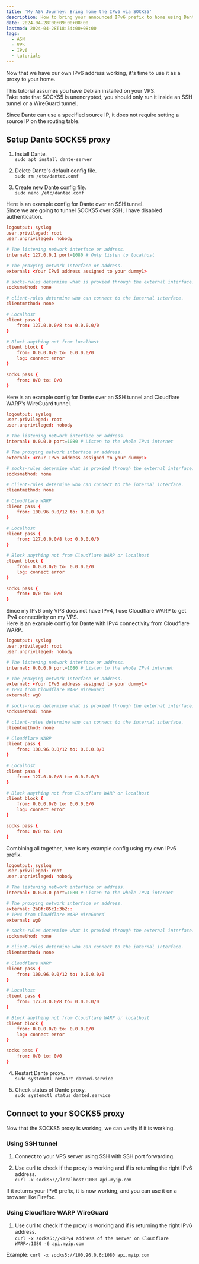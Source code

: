 ```yaml
---
title: 'My ASN Journey: Bring home the IPv6 via SOCKS5'
description: How to bring your announced IPv6 prefix to home using Dante SOCKS5 proxy
date: 2024-04-28T00:09:00+08:00
lastmod: 2024-04-28T18:54:00+08:00
tags:
  - ASN
  - VPS
  - IPv6
  - tutorials
---
```

Now that we have our own IPv6 address working, it's time to use it as a proxy to your home.

This tutorial assumes you have Debian installed on your VPS.\
Take note that SOCKS5 is unencrypted, you should only run it inside an SSH tunnel or a WireGuard tunnel.

Since Dante can use a specified source IP, it does not require setting a source IP on the routing table.

## Setup Dante SOCKS5 proxy

1. Install Dante.\
`sudo apt install dante-server`

2. Delete Dante's default config file.\
`sudo rm /etc/danted.conf`

3. Create new Dante config file.\
`sudo nano /etc/danted.conf`

Here is an example config for Dante over an SSH tunnel.\
Since we are going to tunnel SOCKS5 over SSH, I have disabled authentication.

```conf
logoutput: syslog
user.privileged: root
user.unprivileged: nobody

# The listening network interface or address.
internal: 127.0.0.1 port=1080 # Only listen to localhost

# The proxying network interface or address.
external: <Your IPv6 address assigned to your dummy1>

# socks-rules determine what is proxied through the external interface.
socksmethod: none

# client-rules determine who can connect to the internal interface.
clientmethod: none

# Localhost
client pass {
    from: 127.0.0.0/8 to: 0.0.0.0/0
}

# Block anything not from localhost
client block {
    from: 0.0.0.0/0 to: 0.0.0.0/0
    log: connect error
}

socks pass {
    from: 0/0 to: 0/0
}
```

Here is an example config for Dante over an SSH tunnel and Cloudflare WARP's WireGuard tunnel.

```conf
logoutput: syslog
user.privileged: root
user.unprivileged: nobody

# The listening network interface or address.
internal: 0.0.0.0 port=1080 # Listen to the whole IPv4 internet

# The proxying network interface or address.
external: <Your IPv6 address assigned to your dummy1>

# socks-rules determine what is proxied through the external interface.
socksmethod: none

# client-rules determine who can connect to the internal interface.
clientmethod: none

# Cloudflare WARP
client pass {
    from: 100.96.0.0/12 to: 0.0.0.0/0
}

# Localhost
client pass {
    from: 127.0.0.0/8 to: 0.0.0.0/0
}

# Block anything not from Cloudflare WARP or localhost
client block {
    from: 0.0.0.0/0 to: 0.0.0.0/0
    log: connect error
}

socks pass {
    from: 0/0 to: 0/0
}
```

Since my IPv6 only VPS does not have IPv4, I use Cloudflare WARP to get IPv4 connectivity on my VPS.\
Here is an example config for Dante with IPv4 connectivity from Cloudflare WARP.

```conf
logoutput: syslog
user.privileged: root
user.unprivileged: nobody

# The listening network interface or address.
internal: 0.0.0.0 port=1080 # Listen to the whole IPv4 internet

# The proxying network interface or address.
external: <Your IPv6 address assigned to your dummy1>
# IPv4 from Cloudflare WARP WireGuard
external: wg0

# socks-rules determine what is proxied through the external interface.
socksmethod: none

# client-rules determine who can connect to the internal interface.
clientmethod: none

# Cloudflare WARP
client pass {
    from: 100.96.0.0/12 to: 0.0.0.0/0
}

# Localhost
client pass {
    from: 127.0.0.0/8 to: 0.0.0.0/0
}

# Block anything not from Cloudflare WARP or localhost
client block {
    from: 0.0.0.0/0 to: 0.0.0.0/0
    log: connect error
}

socks pass {
    from: 0/0 to: 0/0
}
```

Combining all together, here is my example config using my own IPv6 prefix.

```conf
logoutput: syslog
user.privileged: root
user.unprivileged: nobody

# The listening network interface or address.
internal: 0.0.0.0 port=1080 # Listen to the whole IPv4 internet

# The proxying network interface or address.
external: 2a0f:85c1:3b2::
# IPv4 from Cloudflare WARP WireGuard
external: wg0

# socks-rules determine what is proxied through the external interface.
socksmethod: none

# client-rules determine who can connect to the internal interface.
clientmethod: none

# Cloudflare WARP
client pass {
    from: 100.96.0.0/12 to: 0.0.0.0/0
}

# Localhost
client pass {
    from: 127.0.0.0/8 to: 0.0.0.0/0
}

# Block anything not from Cloudflare WARP or localhost
client block {
    from: 0.0.0.0/0 to: 0.0.0.0/0
    log: connect error
}

socks pass {
    from: 0/0 to: 0/0
}
```

4. Restart Dante proxy.\
`sudo systemctl restart danted.service`

5. Check status of Dante proxy.\
`sudo systemctl status danted.service`

## Connect to your SOCKS5 proxy

Now that the SOCKS5 proxy is working, we can verify if it is working.

### Using SSH tunnel

1. Connect to your VPS server using SSH with SSH port forwarding.

2. Use curl to check if the proxy is working and if is returning the right IPv6 address.\
`curl -x socks5://localhost:1080 api.myip.com`

If it returns your IPv6 prefix, it is now working, and you can use it on a browser like Firefox.

### Using Cloudflare WARP WireGuard

1. Use curl to check if the proxy is working and if is returning the right IPv6 address.\
`curl -x socks5://<IPv4 address of the server on Cloudflare WARP>:1080 -6 api.myip.com`

Example: `curl -x socks5://100.96.0.6:1080 api.myip.com`